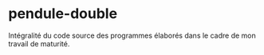 # pendule-double
Intégralité du code source des programmes élaborés dans le cadre de mon travail de maturité.
